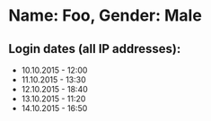 # Name: Foo, Gender: Male

## Login dates (all IP addresses): 
- 10.10.2015 - 12:00
- 11.10.2015 - 13:30
- 12.10.2015 - 18:40
- 13.10.2015 - 11:20
- 14.10.2015 - 16:50
